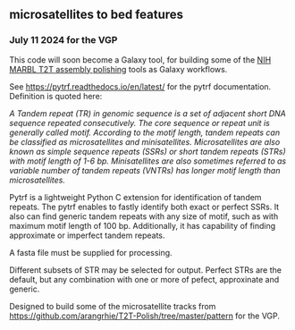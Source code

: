 ## microsatellites to bed features

### July 11 2024 for the VGP

This code will soon become a Galaxy tool, for building some of the [NIH MARBL T2T assembly polishing](https://github.com/marbl/training) tools as Galaxy workflows.

 
 See https://pytrf.readthedocs.io/en/latest/ for the pytrf documentation. Definition is quoted here:

   *A Tandem repeat (TR) in genomic sequence is a set of adjacent short DNA sequence repeated consecutively. The core sequence or repeat unit is generally called motif. 
   According to the motif length, tandem repeats can be classified as microsatellites and minisatellites. Microsatellites are also known as simple sequence repeats (SSRs) 
   or short tandem repeats (STRs) with motif length of 1-6 bp. Minisatellites are also sometimes referred to as variable number of tandem repeats (VNTRs) has longer motif length than microsatellites.*

Pytrf is a lightweight Python C extension for identification of tandem repeats. The pytrf enables to fastly identify both exact or perfect SSRs.
It also can find generic tandem repeats with any size of motif, such as with maximum motif length of 100 bp. Additionally, it has capability of finding approximate or imperfect tandem repeats. 

A fasta file must be supplied for processing.

Different subsets of STR may be selected for output. Perfect STRs are the default, but any combination with one or more of pefect, approxinate and generic.
  
Designed to build some of the microsatellite tracks from https://github.com/arangrhie/T2T-Polish/tree/master/pattern for the VGP.
 